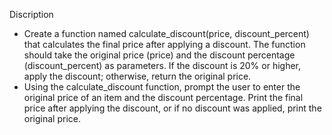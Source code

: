 Discription 

- Create a function named calculate_discount(price, discount_percent) that calculates the final price after applying a discount. The function should take the original price (price) and the discount percentage (discount_percent) as parameters. If the discount is 20% or higher, apply the discount; otherwise, return the original price.
- Using the calculate_discount function, prompt the user to enter the original price of an item and the discount percentage. Print the final price after applying the discount, or if no discount was applied, print the original price.